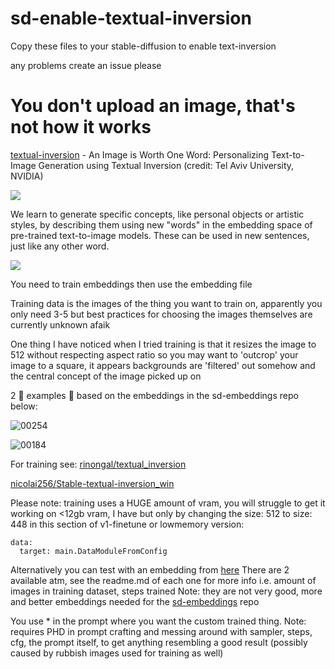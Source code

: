 # sd-enable-textual-inversion
Copy these files to your stable-diffusion to enable text-inversion

any problems create an issue please

# You don't upload an image, that's not how it works

[textual-inversion](https://textual-inversion.github.io/) - An Image is Worth One Word: Personalizing Text-to-Image Generation using Textual Inversion (credit: Tel Aviv University, NVIDIA)

![](https://textual-inversion.github.io/static/images/editing/teaser.JPG)

We learn to generate specific concepts, like personal objects or artistic styles, by describing them using new "words" in the embedding space of pre-trained text-to-image models. These can be used in new sentences, just like any other word.

![](https://textual-inversion.github.io/static/images/editing/puppet.JPG)

You need to train embeddings then use the embedding file

Training data is the images of the thing you want to train on, apparently you only need 3-5 but best practices for choosing the images themselves are currently unknown afaik

One thing I have noticed when I tried training is that it resizes the image to 512 without respecting aspect ratio so you may want to 'outcrop' your image to a square, it appears backgrounds are 'filtered' out somehow and the central concept of the image picked up on

2 :cherries: examples :cherries: based on the embeddings in the sd-embeddings repo below:

![00254](https://user-images.githubusercontent.com/106811348/187011731-e0b0b48a-63c7-4ecc-81e6-104d1cb1e342.png)

![00184](https://user-images.githubusercontent.com/106811348/187011743-a4abd08e-2383-4207-95f5-c60f6d3183ba.png)

For training see:
[rinongal/textual_inversion](https://github.com/rinongal/textual_inversion)

[nicolai256/Stable-textual-inversion_win](https://github.com/nicolai256/Stable-textual-inversion_win)

Please note: training uses a HUGE amount of vram, you will struggle to get it working on <12gb vram, I have but only by changing the size: 512 to size: 448 in this section of v1-finetune or lowmemory version: 
```
data:
  target: main.DataModuleFromConfig
```

Alternatively you can test with an embedding from [here](https://github.com/hlky/sd-embeddings)
There are 2 available atm, see the readme.md of each one for more info i.e. amount of images in training dataset, steps trained
Note: they are not very good, more and better embeddings needed for the [sd-embeddings](https://github.com/hlky/sd-embeddings) repo

You use * in the prompt where you want the custom trained thing. Note: requires PHD in prompt crafting and messing around with sampler, steps, cfg, the prompt itself, to get anything resembling a good result (possibly caused by rubbish images used for training as well)
